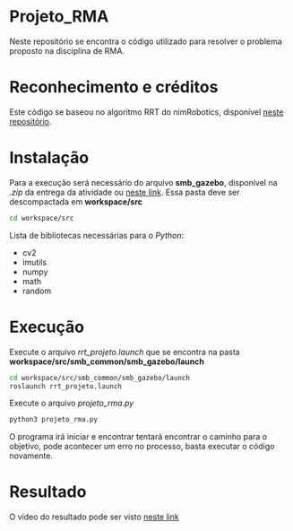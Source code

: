 # Projeto_RMA

Neste repositório se encontra o código utilizado para resolver o problema proposto na disciplina de RMA.

# Reconhecimento e créditos

Este código se baseou no algoritmo RRT do nimRobotics, disponível [neste repositório](https://github.com/nimRobotics/RRT).

# Instalação

Para a execução será necessário do arquivo **smb_gazebo**, disponível na *.zip* da entrega da atividade ou [neste link](https://drive.google.com/file/d/1WESPXsfFjpNs6oRHgiX93BinENzkG6cw/view?usp=sharing). Essa pasta deve ser descompactada em **workspace/src**

```sh
cd workspace/src
```

Lista de bibliotecas necessárias para o *Python*:

* cv2
* imutils
* numpy
* math
* random

# Execução

Execute o arquivo *rrt_projeto.launch* que se encontra na pasta **workspace/src/smb_common/smb_gazebo/launch**

```sh
cd workspace/src/smb_common/smb_gazebo/launch
roslaunch rrt_projeto.launch
```

Execute o arquivo *projeto_rma.py*

```sh
python3 projeto_rma.py
```

O programa irá iniciar e encontrar tentará encontrar o caminho para o objetivo, pode acontecer um erro no processo, basta executar o código novamente.

# Resultado

O vídeo do resultado pode ser visto [neste link](https://drive.google.com/file/d/1ls4PEDdtmtQigpjfPncIXWGmtyRwSLwk/view?usp=sharing)
